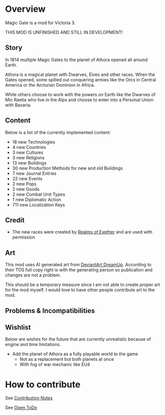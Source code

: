 # Overview

Magic Gate is a mod for Victoria 3.

THIS MOD IS UNFINISHED AND STILL IN DEVELOPMENT!

## Story

In 1814 multiple Magic Gates to the planet of Athora opened all around Earth. 

Athora is a magical planet with Dwarves, Elves and other races.
When the Gates opened, some spilled out conquering armies like the Orcs in Central America or the Arcturian Dominion in Africa.

While others choose to work with the powers on Earth like the Dwarves of Min Raetia who live in the Alps and choose to enter into a Personal Union with Bavaria.

## Content
Below is a list of the currently implemented content:

[//]: # (CONTENT-START)

 - 18 new Technologies
 - 4 new Countries
 - 3 new Cultures
 - 3 new Religions
 - 13 new Buildings
 - 30 new Production Methods for new and old Buildings
 - 7 new Journal Entries
 - 22 new Events
 - 2 new Pops
 - 2 new Goods
 - 2 new Combat Unit Types
 - 1 new Diplomatic Action
 - 711 new Localization Keys

[//]: # (CONTENT-END)

## Credit

 - The new races were created by [Realms of Exether](https://steamcommunity.com/sharedfiles/filedetails/?id=3279217222) and are used with permission

## Art

This mod uses AI generated art from [DeviantArt DreamUp](https://www.deviantart.com/dreamup).
According to their TOS full copy right is with the generating person so publication and changes are not a problem.

This should be a temporary measure since I am not able to create proper art for the mod myself.
I would love to have other people contribute art to the mod. 

## Problems & Incompatibilities

## Wishlist

Below are wishes for the future that are currently unrealistic because of engine and time limitations.

 - Add the planet of Athora as a fully playable world to the game
   - Not as a replacement but both planets at once
   - With fog of war mechanic like EU4

# How to contribute

See [Contribution Notes](https://github.com/kaiser-chris/gate-mod/wiki/Contribution-Notes)

See [Open ToDo](./documentation/TODOS.md)